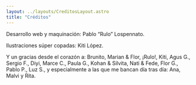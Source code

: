```yaml
---
layout: ../layouts/CreditosLayout.astro
title: "Créditos"
---
```


Desarrollo web y maquinación: Pablo “Rulo” Lospennato.

Ilustraciones súper copadas: Kiti López.

Y un gracias desde el corazón a: Brunito, Marian & Flor, ¡Rulo!, Kiti, Agus G., Sergio F., Diyi, Marce C., Paula G., Kohan & Silvita, Nati & Fede, Flor G., Pablo P., Luz S., y especialmente a las que me bancan día tras día: Ana, Malvi y Rita.
